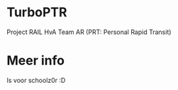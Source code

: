 TurboPTR
========

Project RAIL HvA Team AR
(PRT: Personal Rapid Transit)

Meer info
========
Is voor schoolz0r :D